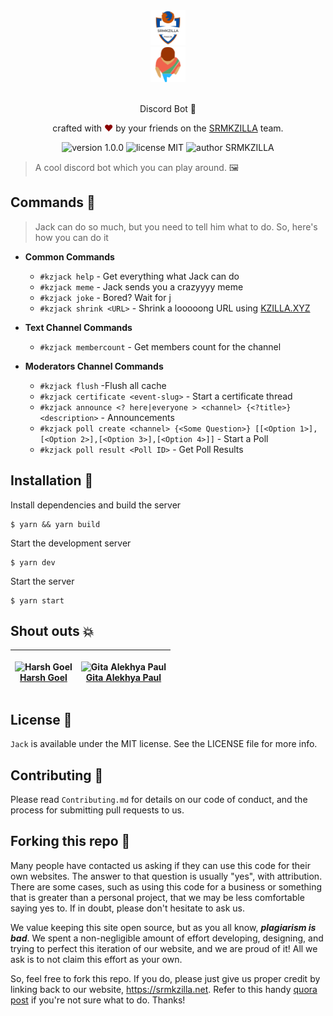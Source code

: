 <div align="center">
  <img alt="SRMKZILLA Logo" src="docs/srmkzilla_logo.png" height="56" />
</div>
<div align="center">
  <img alt="kzilla-xyz Logo" src="docs/jack_logo.png" height="56" />
</div>

<br>
<p align="center">
Discord Bot  🤖
</p>
<p align="center">
crafted with <span style="color: #8b0000;">&hearts;</span> by your friends on the <a href="https://srmkzilla.net">SRMKZILLA</a> team.
</p>
<p align="center">
    <img src="https://img.shields.io/badge/version-1.0.0-yellowgreen" alt="version 1.0.0"/>
    <img src="https://img.shields.io/badge/license-MIT-brightgreen" alt="license MIT"/>
    <img src="https://img.shields.io/badge/author-SRMKZILLA-orange" alt="author SRMKZILLA"/>
</p>

> A cool discord bot which you can play around. 🖼️

## Commands 🔧

> Jack can do so much, but you need to tell him what to do. So, here's how you can do it

- **Common Commands**

  - `#kzjack help` - Get everything what Jack can do
  - `#kzjack meme` - Jack sends you a crazyyyy meme
  - `#kzjack joke` - Bored? Wait for j
  - `#kzjack shrink <URL>` - Shrink a looooong URL using [KZILLA.XYZ](https://kzilla.xyz/)

- **Text Channel Commands**

  - `#kzjack membercount` - Get members count for the channel

- **Moderators Channel Commands**

  - `#kzjack flush` -Flush all cache
  - `#kzjack certificate <event-slug>` - Start a certificate thread
  - `#kzjack announce <? here|everyone > <channel> {<?title>} <description>` - Announcements
  - `#kzjack poll create <channel> {<Some Question>} [[<Option 1>],[<Option 2>],[<Option 3>],[<Option 4>]]` - Start a Poll
  - `#kzjack poll result <Poll ID>` - Get Poll Results

## Installation 🔧

Install dependencies and build the server

```
$ yarn && yarn build
```

Start the development server

```
$ yarn dev
```

Start the server

```
$ yarn start
```

## Shout outs 💥

| <p align="center">![Harsh Goel](https://github.com/harshgoel05.png?size=128)<br>[Harsh Goel](https://github.com/harshgoel05)</p> | <p align="center">![Gita Alekhya Paul](https://github.com/gitaalekhyapaul.png?size=128)<br>[Gita Alekhya Paul](https://github.com/gitaalekhyapaul)</p>|
| ---------------------------------------------------------------------------------------------------------------------------------------------------- | ------------------------------------------------------------------------------------------------------------------------------------ |

## License 📜

`Jack` is available under the MIT license. See the LICENSE file for more info.

## Contributing 🤝

Please read `Contributing.md` for details on our code of conduct, and the process for submitting pull requests to us.

## Forking this repo 🚨

Many people have contacted us asking if they can use this code for their own websites. The answer to that question is usually "yes", with attribution. There are some cases, such as using this code for a business or something that is greater than a personal project, that we may be less comfortable saying yes to. If in doubt, please don't hesitate to ask us.

We value keeping this site open source, but as you all know, _**plagiarism is bad**_. We spent a non-negligible amount of effort developing, designing, and trying to perfect this iteration of our website, and we are proud of it! All we ask is to not claim this effort as your own.

So, feel free to fork this repo. If you do, please just give us proper credit by linking back to our website, https://srmkzilla.net. Refer to this handy [quora post](https://www.quora.com/Is-it-bad-to-copy-other-peoples-code) if you're not sure what to do. Thanks!
